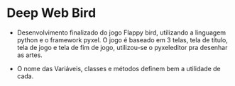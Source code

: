 # Deep Web Bird

* Desenvolvimento finalizado do jogo Flappy bird, utilizando a linguagem python e o framework pyxel. O jogo é baseado em 3 telas, tela de título, tela de jogo e tela de fim de jogo, utilizou-se o pyxeleditor pra desenhar as artes. 

* O nome das Variáveis, classes e métodos definem bem a utilidade de cada.
